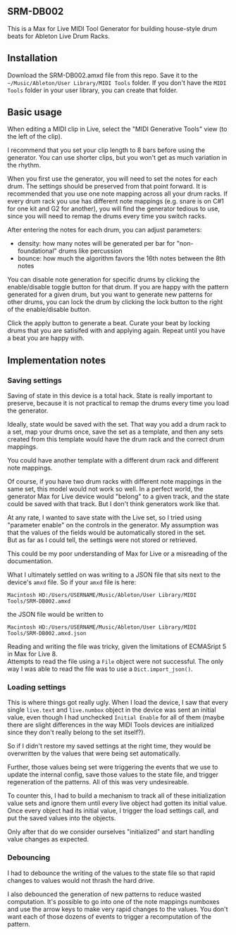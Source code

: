## SRM-DB002

This is a Max for Live MIDI Tool Generator for building house-style drum beats for Ableton Live Drum Racks. 

## Installation

Download the SRM-DB002.amxd file from this repo.  Save it to the `~/Music/Ableton/User Library/MIDI Tools` folder.  If you don't have the `MIDI Tools` folder in your user library, you can create that folder.

## Basic usage

When editing a MIDI clip in Live, select the "MIDI Generative Tools" view (to the left of the clip).

I recommend that you set your clip length to 8 bars before using the generator.  You can use shorter clips, but you won't get as much variation in the rhythm.

When you first use the generator, you will need to set the notes for each drum.  The settings should be preserved from that point forward.  It is recommended that you use one note mapping across all your drum racks.  If every drum rack you use has different note mappings (e.g. snare is on C#1 for one kit and G2 for another), you will find the generator tedious to use, since you will need to remap the drums every time you switch racks.

After entering the notes for each drum, you can adjust parameters:
- density: how many notes will be generated per bar for "non-foundational" drums like percussion
- bounce: how much the algorithm favors the 16th notes between the 8th notes

You can disable note generation for specific drums by clicking the enable/disable toggle button for that drum.  If you are happy with the pattern generated for a given drum, but you want to generate new patterns for other drums, you can lock the drum by clicking the lock button to the right of the enable/disable button.

Click the apply button to generate a beat.  Curate your beat by locking drums that you are satisifed with and applying again.  Repeat until you have a beat you are happy with.


## Implementation notes

### Saving settings

Saving of state in this device is a total hack.  State is really important to preserve, because it is not practical
to remap the drums every time you load the generator.

Ideally, state would be saved with the set.  That way you add a drum rack to a set, map your drums once, save the set as a template, and then any sets created from this template would have the drum rack and the correct drum mappings.

You could have another template with a different drum rack and different note mappings.

Of course, if you have two drum racks with different note mappings in the same set, this model would not work so well.  In a perfect world, the generator Max for Live device would "belong" to a given track, and the state could be saved with that track.  But I don't think generators work like that.

At any rate, I wanted to save state with the Live set, so I tried using "parameter enable" on the controls in the generator.  My assumption was that the values of the fields would be automatically stored in the set.  
But as far as I could tell, the settings were not stored or retrieved. 

This could be my poor understanding of Max for Live or a misreading of the documentation.

What I ultimately settled on was writing to a JSON file that sits next to the device's `amxd` file.  So if your `amxd` file is here:

```
Macintosh HD:/Users/USERNAME/Music/Ableton/User Library/MIDI Tools/SRM-DB002.amxd
```

the JSON file would be written to

```
Macintosh HD:/Users/USERNAME/Music/Ableton/User Library/MIDI Tools/SRM-DB002.amxd.json
```

Reading and writing the file was tricky, given the limitations of ECMASript 5 in Max for Live 8.    
Attempts to read the file using a `File` object were not successful.
The only way I was able to read the file was to use a `Dict.import_json()`.  

### Loading settings

This is where things got really ugly.  When I load the device, I saw that every single `live.text` and `live.numbox` object in the device was sent an initial value, even though I had unchecked `Initial Enable` for all of them (maybe there are slight differences in the way MIDI Tools devices are initialized since they don't really belong to the set itself?).  

So if I didn't restore my saved settings at the right time, they would be overwritten by the values that were being set automatically.

Further, those values being set were triggering the events that we use to update the internal config, save those values to the state file, and trigger regeneration of the patterns.  All of this was very undesireable.

To counter this, I had to build a mechanism to track all of these initialization value sets and ignore them until every live object had gotten its initial value.  Once every object had its initial value, I trigger the load settings call, and put the saved values into the objects.

Only after that do we consider ourselves "initialized" and start handling value changes as expected.

### Debouncing

I had to debounce the writing of the values to the state file so that rapid changes to values would not thrash the hard drive.

I also debounced the generation of new patterns to reduce wasted computation.  It's possible to go into one of the note mappings numboxes and use the arrow keys to make very rapid changes to the values.  You don't want each of those dozens of events to trigger a recomputation of the pattern.
